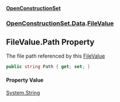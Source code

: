 #### [OpenConstructionSet](index.md 'index')
### [OpenConstructionSet.Data](index.md#OpenConstructionSet_Data 'OpenConstructionSet.Data').[FileValue](YEby5v5c4H_ER4RaKEGo3g.md 'OpenConstructionSet.Data.FileValue')
## FileValue.Path Property
The file path referenced by this [FileValue](YEby5v5c4H_ER4RaKEGo3g.md 'OpenConstructionSet.Data.FileValue')
```csharp
public string Path { get; set; }
```
#### Property Value
[System.String](https://docs.microsoft.com/en-us/dotnet/api/System.String 'System.String')
